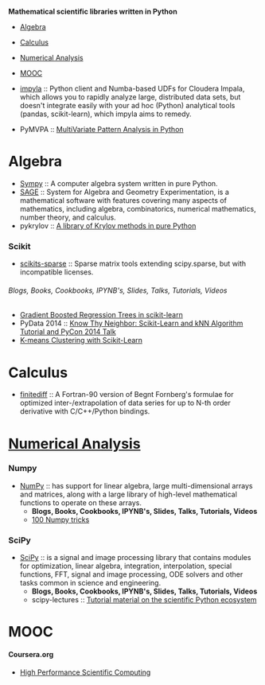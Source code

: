 **Mathematical scientific libraries written in Python**

* [Algebra](#algebra)
* [Calculus](#calculus)
* [Numerical Analysis](#numerical-analysis)
* [MOOC](#mooc)


* [impyla](https://github.com/cloudera/impyla) :: Python client and Numba-based UDFs for Cloudera Impala, which allows you to rapidly analyze large, distributed data sets, but doesn't integrate easily with your ad hoc (Python) analytical tools (pandas, scikit-learn), which impyla aims to remedy.
* PyMVPA :: [MultiVariate Pattern Analysis in Python](http://www.pymvpa.org)


# Algebra
* [Sympy](http://sympy.org/) :: A computer algebra system written in pure Python.
* [SAGE](http://www.sagemath.org) :: System for Algebra and Geometry Experimentation, is a mathematical software with features covering many aspects of mathematics, including algebra, combinatorics, numerical mathematics, number theory, and calculus.
* pykrylov :: [A library of Krylov methods in pure Python](http://dpo.github.com/pykrylov)

### Scikit
* [scikits-sparse](https://github.com/njsmith/scikits-sparse) :: Sparse matrix tools extending scipy.sparse, but with incompatible licenses.

###### Blogs, Books, Cookbooks, IPYNB's, Slides, Talks, Tutorials, Videos
* [Gradient Boosted Regression Trees in scikit-learn](https://github.com/davidwhogg/DataAnalysisRecipes)
* PyData 2014 :: [Know Thy Neighbor: Scikit-Learn and kNN Algorithm Tutorial and PyCon 2014 Talk](https://github.com/pkafei/Know_Thy_Neighbor)
* [K-means Clustering with Scikit-Learn](https://github.com/sarguido/k-means-clustering)

# Calculus 
* [finitediff](https://github.com/bjodah/finitediff) :: A Fortran-90 version of Begnt Fornberg's formulae for optimized inter-/extrapolation of data series for up to N-th order derivative with C/C++/Python bindings.


# [Numerical Analysis](https://en.wikipedia.org/wiki/Category:Numerical_analysis)

### Numpy
* [NumPy](http://www.numpy.org) :: has support for linear algebra, large multi-dimensional arrays and matrices, along with a large library of high-level mathematical functions to operate on these arrays. 
   * __Blogs, Books, Cookbooks, IPYNB's, Slides, Talks, Tutorials, Videos__
   * [100 Numpy tricks](http://www.loria.fr/~rougier/teaching/numpy.100/index.html)

### SciPy
* [SciPy](http://www.scipy.org) :: is a signal and image processing library that contains modules for optimization, linear algebra, integration, interpolation, special functions, FFT, signal and image processing, ODE solvers and other tasks common in science and engineering.
   * __Blogs, Books, Cookbooks, IPYNB's, Slides, Talks, Tutorials, Videos__
   * scipy-lectures :: [Tutorial material on the scientific Python ecosystem](http://scipy-lectures.github.io)



# MOOC
#### Coursera.org   
* [High Performance Scientific Computing](https://www.coursera.org/course/scicomp)



